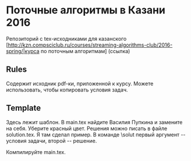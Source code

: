 # Поточные алгоритмы в Казани 2016

Репозиторий с tex-исходниками для казанского [http://kzn.compsciclub.ru/courses/streaming-algorithms-club/2016-spring/|курса по поточным алгоритмам] (ссылка)

## Rules

Содержит исходник pdf-ки, приложенной к курсу. Можете использовать, чтобы копировать условия задач.

## Template

Здесь лежит шаблон. В main.tex найдите Василия Пупкина и замените на себя. Уберите красный цвет.
Решения можно писать в файле solution.tex. Я там сделал пример. В команде \solut первый аргумент -- условия задачи, второй -- решение.

Компилируйте main.tex.
